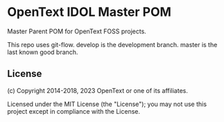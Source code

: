 # OpenText IDOL Master POM

Master Parent POM for OpenText FOSS projects.

This repo uses git-flow. develop is the development branch. master is the last known good branch.

## License

(c) Copyright 2014-2018, 2023 OpenText or one of its affiliates.

Licensed under the MIT License (the "License"); you may not use this project except in compliance with the License.
